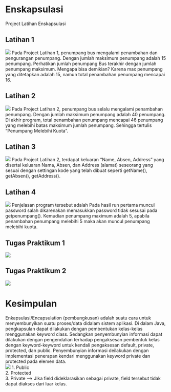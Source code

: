 # Enskapsulasi
Project Latihan Enskapsulasi

<h2>Latihan 1</h2>
<img src = "https://user-images.githubusercontent.com/68726459/111449961-7bd3c700-8742-11eb-9ea5-7d51cc4eb5a3.png">
Pada Project Latihan 1, penumpang bus mengalami penambahan dan pengurangan penumpang. Dengan jumlah maksimum penumpang 
adalah 15 penumpang. Perhatikan jumlah penumpang Bus terakhir dengan jumlah penumpang maksimum. 
Mengapa bisa demikian? Karena max penumpang yang ditetapkan adalah 15, namun total penambahan penumpang mencapai 16.

<h2>Latihan 2</h2>
<img src = "https://user-images.githubusercontent.com/68726459/111451276-d588c100-8743-11eb-870a-993330db71d5.png">
Pada Project Latihan 2, penumpang bus selalu mengalami penambahan penumpang. Dengan jumlah maksimum penumpang 
adalah 40 penumpang. Di akhir program, total penambahan penumpang mencapai 46 penumpang yang melebihi batas maksimum 
jumlah penumpang. Sehingga tertulis “Penumpang Melebihi Kuota”.

<h2>Latihan 3</h2>
<img src = "https://user-images.githubusercontent.com/68726459/111452032-a757b100-8744-11eb-90ee-0c23163ede9b.png">
Pada Project Latihan 2, terdapat keluaran “Name, Absen, Address” yang disertai keluaran Nama, Absen, dan Address (alamat)
seseorang yang sesuai dengan settingan kode yang telah dibuat seperti getName(), getAbsen(), getAddress().

<h2>Latihan 4</h2>
<img src = "https://user-images.githubusercontent.com/68726459/111452299-f6054b00-8744-11eb-893b-9d094587fc6a.png">
Penjelasan program tersebut adalah Pada hasil run pertama muncul password salah dikarenakan 
memasukkan password tidak sesusai pada getpenumpang(). Kemudian penumpang maximum adalah 5, 
apabila penambahan penumpang melebihi 5 maka akan muncul penumpang melebihi kuota.

<h2>Tugas Praktikum 1</h2>
<img src = "https://user-images.githubusercontent.com/68726459/111452635-4e3c4d00-8745-11eb-8496-d394cfb93d8e.png">


<h2>Tugas Praktikum 2</h2>
<img src = "https://user-images.githubusercontent.com/68726459/111452477-264ce980-8745-11eb-9f58-b16cf4b320d3.png">


<h1>Kesimpulan</h1>
Enkapsulasi/Encapsulation (pembungkusan) adalah suatu cara untuk menyembunyikan suatu proses/data didalam sistem aplikasi.
Di dalam Java, pengkapsulan dapat dilakukan dengan pembentukan kelas-kelas menggunakan keyword class. Sedangkan penyembunyian 
informasi dapat dilakukan dengan pengendalian terhadap pengaksesan pembentuk kelas dengan keyword-keyword untuk kendali 
pengaksesan default, private, protected, dan public. Penyembunyian informasi deilakukan dengan implementasi penerapan kendari 
menggunakan keyword private dan protected pada elemen data.
<br>
<img src = "https://user-images.githubusercontent.com/68726459/111453964-b4759f80-8746-11eb-9196-01be51f62d3b.png">
1. Public  <br>
2. Protected  <br>
3. Private  --> JIka field dideklarasikan sebagai private, field tersebut tidak dapat diakses dari luar kelas.
